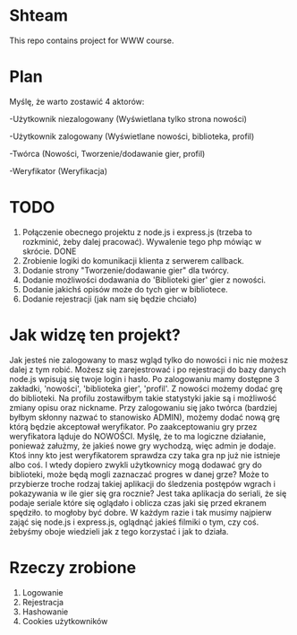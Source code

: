 # Shteam
This repo contains project for WWW course.

# Plan

Myślę, że warto zostawić 4 aktorów:

-Użytkownik niezalogowany (Wyświetlana tylko strona nowości)

-Użytkownik zalogowany (Wyświetlane nowości, biblioteka, profil)

-Twórca (Nowości, Tworzenie/dodawanie gier, profil)

-Weryfikator (Weryfikacja)

# TODO

1. Połączenie obecnego projektu z node.js i express.js (trzeba to rozkminić, żeby dalej pracować). Wywalenie tego php mówiąc w skrócie. DONE
2. Zrobienie logiki do komunikacji klienta z serwerem callback.
3. Dodanie strony "Tworzenie/dodawanie gier" dla twórcy.
4. Dodanie możliwości dodawania do 'Biblioteki gier' gier z nowości.
5. Dodanie jakichś opisów może do tych gier w bibliotece.
6. Dodanie rejestracji (jak nam się będzie chciało)


# Jak widzę ten projekt?

Jak jesteś nie zalogowany to masz wgląd tylko do nowości i nic nie możesz dalej z tym robić.
Możesz się zarejestrować i po rejestracji do bazy danych node.js wpisują się twoje login i hasło.
Po zalogowaniu mamy dostępne 3 zakładki, 'nowości', 'biblioteka gier', 'profil'. Z nowości możemy dodać grę do biblioteki.
Na profilu zostawiłbym takie statystyki jakie są i możliwość zmiany opisu oraz nickname.
Przy zalogowaniu się jako twórca (bardziej byłbym skłonny nazwać to stanowisko ADMIN), możemy dodać nową grę którą będzie akceptował weryfikator.
Po zaakceptowaniu gry przez weryfikatora ląduje do NOWOŚCI.
Myślę, że to ma logiczne działanie, ponieważ załużmy, że jakieś nowe gry wychodzą, więc admin je dodaje. Ktoś inny kto jest weryfikatorem sprawdza czy taka gra np już nie istnieje albo coś.
I wtedy dopiero zwykli użytkownicy mogą dodawać gry do biblioteki, może będą mogli zaznaczać progres w danej grze? Może to przybierze troche rodzaj takiej aplikacji do śledzenia postępów  wgrach i pokazywania w ile gier się gra rocznie?
Jest taka aplikacja do seriali, że się podaje seriale które się oglądało i oblicza czas jaki się przed ekranem spędziło. to mogłoby być dobre.
W każdym razie i tak musimy najpierw zająć się node.js i express.js, oglądnąć jakieś filmiki o tym, czy coś.
żebyśmy oboje wiedzieli jak z tego korzystać i jak to działa.

# Rzeczy zrobione

1. Logowanie
2. Rejestracja
3. Hashowanie
4. Cookies użytkowników
